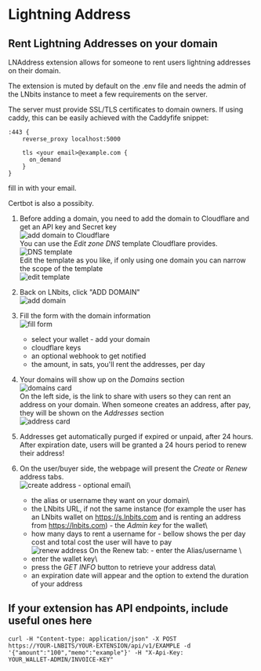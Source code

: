 <h1>Lightning Address</h1>
<h2>Rent Lightning Addresses on your domain</h2>
LNAddress extension allows for someone to rent users lightning addresses on their domain.

The extension is muted by default on the .env file and needs the admin of the LNbits instance to meet a few requirements on the server.

The server must provide SSL/TLS certificates to domain owners. If using caddy, this can be easily achieved with the Caddyfife snippet:

```
:443 {
    reverse_proxy localhost:5000

    tls <your email>@example.com {
      on_demand
    }
}
```

fill in with your email.

Certbot is also a possibity.

1. Before adding a domain, you need to add the domain to Cloudflare and get an API key and Secret key\
   ![add domain to Cloudflare](https://i.imgur.com/KTJK7uT.png)\
   You can use the _Edit zone DNS_ template Cloudflare provides.\
   ![DNS template](https://i.imgur.com/ciRXuGd.png)\
   Edit the template as you like, if only using one domain you can narrow the scope of the template\
   ![edit template](https://i.imgur.com/NCUF72C.png)

2. Back on LNbits, click "ADD DOMAIN"\
   ![add domain](https://i.imgur.com/9Ed3NX4.png)

3. Fill the form with the domain information\
   ![fill form](https://i.imgur.com/JMcXXbS.png)

   - select your wallet - add your domain
   - cloudflare keys
   - an optional webhook to get notified
   - the amount, in sats, you'll rent the addresses, per day

4. Your domains will show up on the _Domains_ section\
   ![domains card](https://i.imgur.com/Fol1Arf.png)\
   On the left side, is the link to share with users so they can rent an address on your domain. When someone creates an address, after pay, they will be shown on the _Addresses_ section\
   ![address card](https://i.imgur.com/judrIeo.png)

5. Addresses get automatically purged if expired or unpaid, after 24 hours. After expiration date, users will be granted a 24 hours period to renew their address!

6. On the user/buyer side, the webpage will present the _Create_ or _Renew_ address tabs.\
   ![create address](https://i.imgur.com/lSYWGeT.png) - optional email\
   - the alias or username they want on your domain\
   - the LNbits URL, if not the same instance (for example the user has an LNbits wallet on https://s.lnbits.com and is renting an address from https://lnbits.com) - the _Admin key_ for the wallet\
   - how many days to rent a username for - bellow shows the per day cost and total cost the user will have to pay\
     ![renew address](https://i.imgur.com/rzU46ps.png)
     On the Renew tab: - enter the Alias/username \
   - enter the wallet key\
   - press the _GET INFO_ button to retrieve your address data\
   - an expiration date will appear and the option to extend the duration of your address

<h2>If your extension has API endpoints, include useful ones here</h2>

<code>curl -H "Content-type: application/json" -X POST https://YOUR-LNBITS/YOUR-EXTENSION/api/v1/EXAMPLE -d '{"amount":"100","memo":"example"}' -H "X-Api-Key: YOUR_WALLET-ADMIN/INVOICE-KEY"</code>
